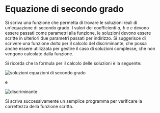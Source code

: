 # Equazione di secondo grado

Si scriva una funzione che permetta di trovare le soluzioni reali di un'equazione di secondo grado. I valori dei coefficienti *a*, *b* e *c* devono essere passati come parametri alla funzione, le soluzioni devono essere scritte in ulteriori due parametri passati per indirizzo. Si suggerisce di scrivere una funzione *delta* per il calcolo del discriminante, che possa anche essere utilizzata per gestire il caso di soluzioni complesse, che non vengono calcolate dalla funzione.

Si ricorda che la formula per il calcolo delle soluzioni è la seguente:

![soluzioni equazioni di secondo grado](https://wikimedia.org/api/rest_v1/media/math/render/svg/00c22777378f9c594c71158fea8946f2495f2a28)

e

![discriminante](https://wikimedia.org/api/rest_v1/media/math/render/svg/bb8e9a3f8c6c4c62de207ffb8a59ea17c0584932)

Si scriva successivamente un semplice programma per verificare la correttezza della funzione scritta.
